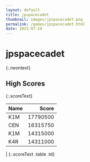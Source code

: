 ```yaml
---
layout: default
title: jpspacecadet
thumbnail: images/jpspacecadet.png
permalink: /games/jpspacecadet.html
date: 2023-07-19
---
```


# jpspacecadet 
{:.neontext}

## High Scores 
{:.scoreText}

| Name | Score | 
| :---- | ----: | 
| K1M | 17790500 | 
| CEN | 16315750 | 
| K1M | 14315000 | 
| K4R | 14311000 | 
| 
{:.scoreText .table .td}
